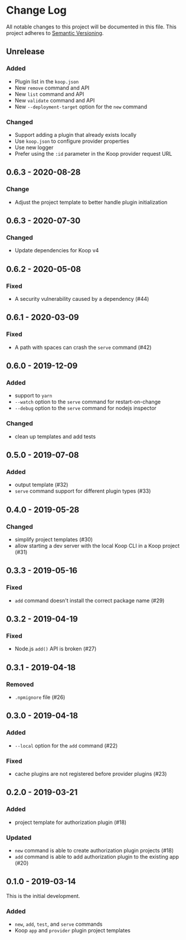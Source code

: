 # Change Log

All notable changes to this project will be documented in this file.
This project adheres to [Semantic Versioning](http://semver.org/).

## Unrelease
### Added
* Plugin list in the `koop.json`
* New `remove` command and API
* New `list` command and API
* New `validate` command and API
* New `--deployment-target` option for the `new` command

### Changed
* Support adding a plugin that already exists locally
* Use `koop.json` to configure provider properties
* Use new logger
* Prefer using the `:id` parameter in the Koop provider request URL

## 0.6.3 - 2020-08-28
### Change
* Adjust the project template to better handle plugin initialization

## 0.6.3 - 2020-07-30
### Changed
* Update dependencies for Koop v4

## 0.6.2 - 2020-05-08
### Fixed
* A security vulnerability caused by a dependency (#44)

## 0.6.1 - 2020-03-09
### Fixed
* A path with spaces can crash the `serve` command (#42)

## 0.6.0 - 2019-12-09

### Added
* support to `yarn`
* `--watch` option to the `serve` command for restart-on-change
* `--debug` option to the `serve` command for nodejs inspector

### Changed
* clean up templates and add tests

## 0.5.0 - 2019-07-08

### Added

* output template (#32)
* `serve` command support for different plugin types (#33)

## 0.4.0 - 2019-05-28

### Changed

* simplify project templates (#30)
* allow starting a dev server with the local Koop CLI in a Koop project (#31)

## 0.3.3 - 2019-05-16

### Fixed

* `add` command doesn't install the correct package name (#29)

## 0.3.2 - 2019-04-19

### Fixed

* Node.js `add()` API is broken (#27)

## 0.3.1 - 2019-04-18

### Removed

* `.npmignore` file (#26)

## 0.3.0 - 2019-04-18

### Added

* `--local` option for the `add` command (#22)

### Fixed

* cache plugins are not registered before provider plugins (#23)

## 0.2.0 - 2019-03-21

### Added

* project template for authorization plugin (#18)

### Updated

* `new` command is able to create authorization plugin projects (#18)
* `add` command is able to add authorization plugin to the existing app (#20)

## 0.1.0 - 2019-03-14

This is the initial development.

### Added
* `new`, `add`, `test`, and `serve` commands
* Koop `app` and `provider` plugin project templates
